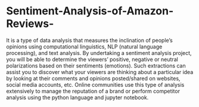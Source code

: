 # Sentiment-Analysis-of-Amazon-Reviews-

It is a type of data analysis that measures the inclination of people’s opinions using computational linguistics, NLP (natural language processing), and text analysis. By undertaking a sentiment analysis project, you will be able to determine the viewers’ positive, negative or neutral polarizations based on their sentiments (emotions). Such extractions can assist you to discover what your viewers are thinking about a particular idea by looking at their comments and opinions posted/shared on websites, social media accounts, etc. Online communities use this type of analysis extensively to manage the reputation of a brand or perform competitor analysis using the python language and jupyter notebook.
